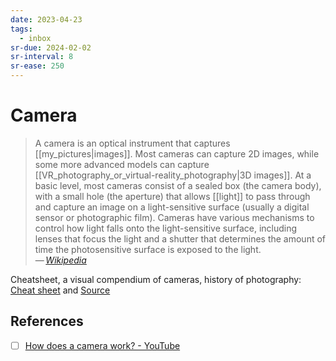```yaml
---
date: 2023-04-23
tags:
  - inbox
sr-due: 2024-02-02
sr-interval: 8
sr-ease: 250
---
```

# Camera

> A camera is an optical instrument that captures [[my_pictures|images]]. Most
> cameras can capture 2D images, while some more advanced models can capture
> [[VR_photography_or_virtual-reality_photography|3D images]]. At a basic level,
> most cameras consist of a sealed box (the camera body), with a small hole (the
> aperture) that allows [[light]] to pass through and capture an image on a
> light-sensitive surface (usually a digital sensor or photographic film).
> Cameras have various mechanisms to control how light falls onto the
> light-sensitive surface, including lenses that focus the light and a shutter
> that determines the amount of time the photosensitive surface is exposed to
> the light.\
> — <cite>[Wikipedia](https://en.wikipedia.org/wiki/Camera)</cite>

Cheatsheet, a visual compendium of cameras, history of photography:
[Cheat sheet](img/A_Visual_Compendium_of_Cameras.webp) and
[Source](https://popchart.co/products/a-visual-compendium-of-cameras)

## References

- [ ] [How does a camera work? - YouTube](https://www.youtube.com/watch?v=B7Dopv6kzJA)
